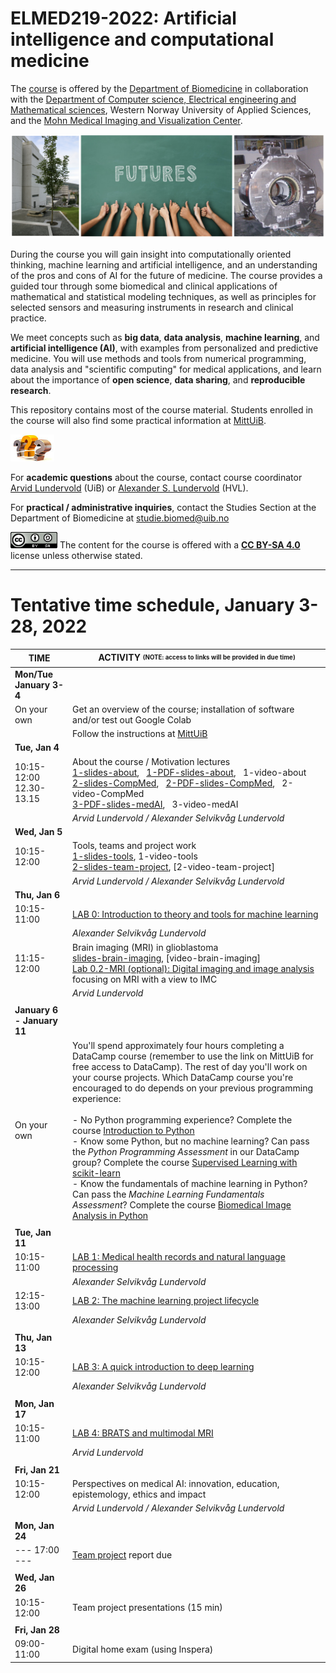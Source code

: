 # ELMED219-2022: Artificial intelligence and computational medicine

The [course](https://www.uib.no/en/course/ELMED219) is offered by the [Department of Biomedicine](https://www.uib.no/biomedisin) in collaboration with the [Department of Computer science, Electrical engineering and Mathematical sciences](https://www.hvl.no/en/about/management/faculty-of-engineering-and-science/department-of-computer-science-electrical-engineering-and-mathematical-sciences-ny-side), Western Norway University of Applied Sciences, and the [Mohn Medical Imaging and Visualization Center](https://mmiv.no/).

<img src="./assets/elmed219_logo.png" width="700"> <br>


During the course you will gain insight into computationally oriented thinking, machine learning and artificial intelligence, and an understanding of the pros and cons of AI for the future of medicine. The course provides a guided tour through some biomedical and clinical applications of mathematical and statistical modeling techniques, as well as principles for selected sensors and measuring instruments in research and clinical practice.


We meet concepts such as **big data**, **data analysis**, **machine learning**, and **artificial intelligence (AI)**, with examples from personalized and predictive medicine. You will use methods and tools from numerical programming, data analysis and "scientific computing" for medical applications, and learn about the importance of **open science**, **data sharing**, and **reproducible research**.

This repository contains most of the course material. Students enrolled in the course will also find some practical information at [MittUiB](https://mitt.uib.no/courses/33274).

<img src="./assets/questions.jpg" width="70">

For **academic questions** about the course, contact course coordinator [Arvid Lundervold](https://www.uib.no/en/persons/Arvid.Lundervold) (UiB) or [Alexander S. Lundervold](https://www.hvl.no/en/employee/?user=Alexander.Selvikvag.Lundervold) (HVL).

For **practical / administrative inquiries**, contact the Studies Section at the Department of Biomedicine at studie.biomed@uib.no



<img src="./assets/cc_by_sa.png" width="75"> The content for the course is offered with a <b><a href="http://creativecommons.org/licenses/by-sa/4.0">CC BY-SA 4.0</a></b> license unless otherwise stated.

--------

# Tentative time schedule, January 3-28, 2022


| **TIME**                    | ACTIVITY  <space> <sub><sup>(NOTE: access to links will be provided in due time)</sup></sub>                                                                                |
| --------------------------- | -------------------------------------------------------------------------------------------------------------------------------------------------------------------------------- |
| **Mon/Tue** **January 3-4** |                                                                                               |
| On your own                 | Get an overview of the course; installation of software and/or test out Google Colab                                                                                                                                                                                                                                                                       |
|                             | Follow the instructions at [MittUiB](https://mitt.uib.no/courses/33274/modules)                                                                                                                                                                                                                                                                  |
| **Tue, Jan 4**          |                                                                                                                                                                                        |
| 10:15-12:00  <br> 12.30-13.15    | About the course / Motivation lectures    <br> [1-slides-about](https://docs.google.com/presentation/d/e/2PACX-1vQVoRtdQ_vez7Ob-e2zeX4BH3JtlHbYGmzrhhZoIOSUff34UkLfWs0S6o-9wBbIkOrWeym6Xb1fVOcC/pub?start=false&loop=false&delayms=3000), &nbsp; [1-PDF-slides-about](./assets/PDF-slides/1-ELMED219-2022-OmKurset.pdf), &nbsp; 1-video-about <br>[2-slides-CompMed](https://docs.google.com/presentation/d/e/2PACX-1vRzirGyqnp-y5XOs6CXOJshsRkA-qHfZNI--Ae-sBcxutF-Xewl0G6jcMBJDuETRwsjXOamTGUI025N/pub?start=false&loop=false&delayms=3000), &nbsp; [2-PDF-slides-CompMed](./assets/PDF-slides/2-ELMED219-2022-Motivation_CompMed.pdf), &nbsp; 2-video-CompMed <br> [3-PDF-slides-medAI]((./assets/PDF-slides/3-ELMED219-2022-Motivation_MedAI.pdf)), &nbsp; 3-video-medAI<br>  |
|                             | *Arvid Lundervold / Alexander Selvikvåg Lundervold*   |                                                                                                                                                                                                                                                                                                                          |
| **Wed, Jan 5**          |                                                                                                                                                                                                                                                                             |
| 10:15-12:00                 | Tools, teams and project work<br>[1-slides-tools](https://docs.google.com/presentation/d/e/2PACX-1vSfh4yE3eQ8xweAQa31OOpDSuyre-O8Q5gkVuY7bupHYhK0ADZagV-2Oou6zvIxrxXCnmGy8C0T7r1K/pub?start=false&loop=false&delayms=3000),   1-video-tools<br>[2-slides-team-project](https://docs.google.com/presentation/d/e/2PACX-1vTMORDbQCEEforuRHIcRQsioBC4ga57gPrw9efopd7nr5DSmgCbJI8fkM-pQkgG2xVudUTlVChtNHbT/pub?start=false&loop=false&delayms=3000),   [2-video-team-project]                                                                                                                                                                              |
|                             | *Arvid Lundervold / Alexander Selvikvåg Lundervold*                                                                                                                                                                                                                                                                                                       |
| **Thu, Jan 6**          |                                                                                                                                                                                                                                                                                                                                                   |
| 10:15-11:00                 | [LAB 0: Introduction to theory and tools for machine learning](./Lab0.1-ML)                                                                                                                                                                                                                                                                                                   |
|                             | *Alexander Selvikvåg Lundervold*                                                                                                                               |
| 11:15-12:00                 | Brain imaging (MRI) in glioblastoma<br>[slides-brain-imaging](https://docs.google.com/presentation/d/e/2PACX-1vQNAH55zZASn_TkHBlapR_MzM47XE5dNReG_N6or1EKJeF2uKvrRL7FgEqpOrcsrEtPOZ7Q90UdOb-N/pub?start=false&loop=false&delayms=3000),   [video-brain-imaging] <br>    [Lab 0.2-MRI (optional): Digital imaging and image analysis](./Lab0.2-MRI%20(optional)) focusing on MRI with a view to IMC                                                                                                                                                                                                                                                                                                                       |
|                             | *Arvid Lundervold*                                                                                                                                                                               |
|                             |                                                                                                                                                                             |
| **January 6 - January 11**  |                                                                                                                                                                              |
| On your own                 | You'll spend approximately four hours completing a DataCamp course (remember to use the link on MittUiB for free access to DataCamp). The rest of day you'll work on your course projects. Which DataCamp course you're encouraged to do depends on your previous programming experience:<br><br>- No Python programming experience? Complete the course [Introduction to Python](https://learn.datacamp.com/courses/intro-to-python-for-data-science)<br>- Know some Python, but no machine learning? Can pass the *Python Programming Assessment* in our DataCamp group? Complete the course [Supervised Learning with scikit-learn](https://learn.datacamp.com/courses/supervised-learning-with-scikit-learn)<br>- Know the fundamentals of machine learning in Python? Can pass the *Machine Learning Fundamentals Assessment*? Complete the course [Biomedical Image Analysis in Python](https://learn.datacamp.com/courses/biomedical-image-analysis-in-python) |
|                             |                                                                                                                                                                         |
| **Tue, Jan 11**         |                                                                                                                                                                                                                                                                |
| 10:15-11:00                 | [LAB 1: Medical health records and natural language processing](./Lab1-NLP)                                                                                                                             |
|                             | *Alexander Selvikvåg Lundervold*        
| 12:15-13:00                 | [LAB 2: The machine learning project lifecycle](./Lab2-MLeng)|
|                             | *Alexander Selvikvåg Lundervold*                                                                                                                                                                        |
|                             |                                                                                                                                                                       |
| **Thu, Jan 13**         |                                                                                                                                                                                                                                                                                                                                   |
| 10:15-12:00                 | [LAB 3: A quick introduction to deep learning](./Lab3-DL)|
|                             | *Alexander Selvikvåg Lundervold*                                                                                                                                                                                                                                                         |
|                             |                                                                                                                                                                                                                                                                   |
| **Mon, Jan 17**         |                                                                                                                                                                                                                                                                      |
| 10:15-11:00                 | [LAB 4: BRATS and multimodal MRI](./Lab4-BRATS) |
|                             | *Arvid Lundervold*                                                                                                                                                        |
|                             |                                                                                                                                                                            |
| **Fri, Jan 21**         |                                                                                                                                                                              |
| 10:15-12:00                 | Perspectives on medical AI: innovation, education, epistemology, ethics and impact<br><!--[slides-perspectives](https://hvl365-my.sharepoint.com/:p:/g/personal/allu_hvl_no/EWHgBpjjkZ9PnFHe36jSBSIBFRA9-FIEEnl2EjFRIYQwfQ?e=JpBrMI),   [video-perspectives](https://youtu.be/Gthd7acj8JA)         -->                                                                                                                                                             |
|                             | *Arvid Lundervold / Alexander Selvikvåg Lundervold*                                                                                                                                                                                                                        |
|                             |                                                                                                                                                                         |
| **Mon, Jan 24**         |                                                                                                                                                                                                                                                              |
| --- 17:00 ---               | [Team project](./project) report due                                                                                                                                                                                                                                  |
|                             |                                                                                                                                                                                                                                                                                                                                                              |
| **Wed, Jan 26**         |                                                                                                                                                                             |
| 10:15-12:00                 | Team project presentations (15 min)                                                    |
|                             |                                                                                                                                                                              |
| **Fri, Jan 28**         |                                                                                |
| 09:00-11:00                 | Digital home exam (using Inspera)                                                                                                                                                        |











<!-- <u>Tentative</u> time schedule
<img src="./assets/tentative_time_schedule_jan_2022.png" width="700"> <br>
-->
<!--
______________________________________________________

# <u>Tentative</u> time schedule

| Time       |  Activity  <space> <sub><sup>(NOTE: access to links will be provided in due time)</sup></sub>  
|------------|-----------------------------------------------------------
|**Mon, January 4**|                                                  |               |
| On your own | Installation of software / Get an overview of the course |               |
|            | Follow the instructions at [MittUiB](https://mitt.uib.no/courses/27607/modules#module_27745)                                    |               |
|**Tue, January 5**|                                                  |               |
|10:15-12:00 | About the course / Motivation lectures     <br> [1-slides-about](https://docs.google.com/presentation/d/e/2PACX-1vQozwdJ39W3DX2ju4CvCU1V1G6rLx8V6HC3SeUpeVrz3FnFd64mdPs0mc9-NjKG7lNVP_PX-9VB9zH8/pub?start=false&loop=false&delayms=3000), &nbsp; [1-video-about](https://youtu.be/O66FbWtn7f0) <br>[2-slides-CompMed](https://docs.google.com/presentation/d/e/2PACX-1vRzirGyqnp-y5XOs6CXOJshsRkA-qHfZNI--Ae-sBcxutF-Xewl0G6jcMBJDuETRwsjXOamTGUI025N/pub?start=false&loop=false&delayms=3000), &nbsp; [2-video-CompMed](https://youtu.be/6yyWwc8FmaI) <br> [3-video-medAI](https://youtu.be/_S-XMlDq32g)          
|            | *Arvid Lundervold / Alexander Selvikvåg Lundervold*       |               |
|**Wed, January 6**|                                                 |               |
|10:15-12:00 | Tools, teams and project work <br>[1-slides-tools](https://docs.google.com/presentation/d/e/2PACX-1vSfzcBXUBoZmBM51I_uM160fB0lRKg33O_omnyDSj_txf_AQ7vD9xElU-J_Z1DK4D16Jup8w545rXN-/pub?start=false&loop=false&delayms=3000), &nbsp; [1-video-tools](https://youtu.be/45JsopEXLuY) <br>[2-slides-team_project](https://docs.google.com/presentation/d/e/2PACX-1vRtDpikPzBJc6VD31FfbrDd1nOYntmfT0fPSrdczpNbo__odhqyGjNAhcFy7DPv4-ROTMnd2TOS3ORv/pub?start=false&loop=false&delayms=3000), &nbsp; [2-video-team_project](https://youtu.be/LWWVL8eEDOo)  | Join in Zoom  |
|            | *Arvid Lundervold / Alexander Selvikvåg Lundervold*       |               |
|**Thu, January 7**|                                               |               |
|10:15-11:00 | [LAB 0: Introduction to theory and tools for machine learning](https://github.com/MMIV-ML/ELMED219-2021/tree/main/Lab0-ML)     | Join in Zoom  |
|            | *Alexander Selvikvåg Lundervold*                          |               |
|11:15-12:00 | Brain imaging (MRI and IMC) in glioblastoma <br> [slides-brain_imaging](https://docs.google.com/presentation/d/e/2PACX-1vTW36Y-9DST39wHZZnwkDqfrVxlwDrXxAzBmiDgq1BLvf8I0NCGQ42SeOFJ7vXEEBvcJuxgBoAJaFJW/pub?start=false&loop=false&delayms=3000), &nbsp; [video-brain_imaging](https://youtu.be/DZMLqG28LPw)     |               |
|            | *Arvid Lundervold*                                        |               |
|            |                                                           |               |
|**Fri, January 8**|       |               |
| On your own | You'll spend approximately four hours completing a DataCamp course (remember to use the link on MittUiB for free access to DataCamp). The rest of day you'll work on your course projects. Which DataCamp course you're encouraged to do depends on your previous programming experience:  <ul><li>No Python programming experience? Complete the course [Introduction to Python](https://learn.datacamp.com/courses/intro-to-python-for-data-science)</li> <li>Know some Python, but no machine learning? Can pass the _Python Programming Assessment_ in our DataCamp group? Complete the course [Supervised Learning with scikit-learn](https://learn.datacamp.com/courses/supervised-learning-with-scikit-learn)</li> <li> Know the fundamentals of machine learning in Python? Can pass the _Machine Learning Fundamentals Assessment_? Complete the course [Biomedical Image Analysis in Python](https://learn.datacamp.com/courses/biomedical-image-analysis-in-python)  </li>|      |
|            |                                                           |               |
|**Mon, January 11**|                                                 |               |
|10:15-11:00 | [LAB 1: Medical health records and natural language processing](./Lab1-HealthRecords)         | Join in Zoom  |
|            | *Alexander Selvikvåg Lundervold*                          |               |
|            |                                                           |               |
|**Tue, January 12**|                                                |               |
|10:15-12:00 | [LAB 2: A quick introduction to deep learning](./Lab2-DL)             | Join in Zoom  |
|            | *Alexander Selvikvåg Lundervold*                          |               |
|            |                                                           |               |
|**Thu, January 14**|                                               |               |
|10:15-11:00 | [LAB 3: BRATS and multimodal MRI](https://github.com/MMIV-ML/ELMED219-2021/tree/main/Lab3-BRATS)  | Join in Zoom  |
|            | *Arvid Lundervold*                                        |               |
|            |                                                           |               |
|**Mon, January 18**|                                                 |               |
|10:15-12:00 | Perspectives on medical AI:  innovation, education, epistemology, ethics and impact <br> [slides-perspectives](https://hvl365-my.sharepoint.com/:p:/g/personal/allu_hvl_no/EWHgBpjjkZ9PnFHe36jSBSIBFRA9-FIEEnl2EjFRIYQwfQ?e=JpBrMI), &nbsp; [video-perspectives](https://youtu.be/Gthd7acj8JA)                           | Join in Zoom  |
|            | *Arvid Lundervold / Alexander Selvikvåg Lundervold*       |               |
|            |                                                           |               |
|**Wed, January 27** |                                             |               |
|--- 17:00 ---| Project report due (by team)                              |               |
|            |                                                           |               |
|**Thu, January 28** |                                              |               |
|10:15-12:00 | Google slides presentations (15 min) by team              | Join in Zoom  |
|            |                                                           |               |
|**Fri, January 29**|                                                 |               |
|09:00-11:00 | Digital MCQ  home exam                                    | Inspera       |



______________________________________________________


# *Prepare yourself and your computer for computational analysis*
If you are used to work with software installations and github you can go directly to the material at github and use the guide for setting up your computer and perform notebook exercises.

- **Python course material** at https://github.com/MMIV-ML/ELMED219-2021  – follow the instructions at [Setting up your system](setup.md) (`setup.md`) to get ready

- **Browser** display and functionality might differ between browsers - we recommend using Mozilla [Firefox](https://www.mozilla.org/en-US/firefox/new/) or Google [Chrome](https://www.google.com/chrome) on all platforms

- **Jupyter notebooks** are used throughout the course. It's a web-based framework for developing and presenting code-based projects (take a look at https://youtu.be/HW29067qVWk and https://youtu.be/2eCHD6f_phE for introductions to Jupyter Notebooks).

-  **Test your environment** [Python, Numpy, Pandas, Matplotlib, Nibabel, Biopython and more]: run through this notebook [`notebooks/0.0-test.ipynb`](notebooks/0.0-test.ipynb) [[in nbviewer](https://nbviewer.jupyter.org/github/MMIV-ML/ELMED219-2021/blob/main/notebooks/0.0-test.ipynb)] to check that your environment is OK

- Throughout the course you will work with notebooks that contain various material and programming tasks. We recommend that you *make a copy of our notebooks before you edit them*. You can adopt the naming convention `my_[name_of_notebook].ipynb`. Remember also to start a new session with a **`git pull`** (things can have changed)



______________________________________________________

## *Prepare you and your computer for the team-based project*

### "Precision medicine and quantitative imaging in glioblastoma"

(see [HERE](./project))

__________________________________________________________________________
-->

